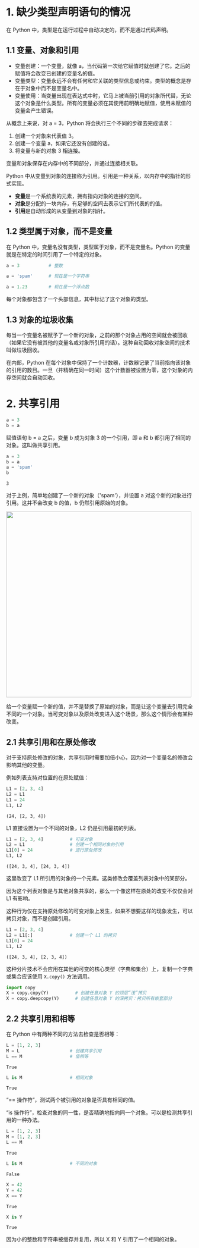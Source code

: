 # 1. 缺少类型声明语句的情况
在 Python 中，类型是在运行过程中自动决定的，而不是通过代码声明。

## 1.1 变量、对象和引用
- 变量创建：一个变量，就像 a，当代码第一次给它赋值时就创建了它。之后的赋值将会改变已创建的变量名的值。
- 变量类型：变量永远不会有任何和它关联的类型信息或约束。类型的概念是存在于对象中而不是变量名中。
- 变量使用：当变量出现在表达式中时，它马上被当前引用的对象所代替，无论这个对象是什么类型。所有的变量必须在其使用前明确地赋值，使用未赋值的变量会产生错误。

从概念上来说，对 a = 3，Python 将会执行三个不同的步骤去完成请求：
1. 创建一个对象来代表值 3。
2. 创建一个变量 a，如果它还没有创建的话。
3. 将变量与新的对象 3 相连接。

变量和对象保存在内存中的不同部分，并通过连接相关联。  

Python 中从变量到对象的连接称为引用。引用是一种关系，以内存中的指针的形式实现。  

- **变量**是一个系统表的元素，拥有指向对象的连接的空间。
- **对象**是分配的一块内存，有足够的空间去表示它们所代表的的值。
- **引用**是自动形成的从变量到对象的指针。

## 1.2 类型属于对象，而不是变量
在 Python 中，变量名没有类型，类型属于对象，而不是变量名。Python 的变量就是在特定的时间引用了一个特定的对象。


```python
a = 3           # 整数
```


```python
a = 'spam'      # 现在是一个字符串
```


```python
a = 1.23        # 现在是一个浮点数
```

每个对象都包含了一个头部信息，其中标记了这个对象的类型。

## 1.3 对象的垃圾收集
每当一个变量名被赋予了一个新的对象，之前的那个对象占用的空间就会被回收（如果它没有被其他的变量名或对象所引用的话）。这种自动回收对象空间的技术叫做垃圾回收。  

在内部，Python 在每个对象中保持了一个计数器，计数器记录了当前指向该对象的引用的数目。一旦（并精确在同一时间）这个计数器被设置为零，这个对象的内存空间就会自动回收。

# 2. 共享引用


```python
a = 3
b = a
```

赋值语句 b = a 之后，变量 b 成为对象 3 的一个引用，即 a 和 b 都引用了相同的对象。这叫做共享引用。


```python
a = 3
b = a
a = 'spam'
b
```




    3



对于上例，简单地创建了一个新的对象（'spam'），并设置 a 对这个新的对象进行引用。这并不会改变 b 的值，b 仍然引用原始的对象。  

<img src='ref.png' width=500px></img>

给一个变量赋一个新的值，并不是替换了原始的对象，而是让这个变量去引用完全不同的一个对象。当可变对象以及原处改变进入这个场景，那么这个情形会有某种改变。

## 2.1 共享引用和在原处修改
对于支持原处修改的对象，共享引用时需要加倍小心，因为对一个变量名的修改会影响其他的变量。  

例如列表支持对位置的在原处赋值：


```python
L1 = [2, 3, 4]
L2 = L1
L1 = 24
L1, L2
```




    (24, [2, 3, 4])



L1 直接设置为一个不同的对象，L2 仍是引用最初的列表。


```python
L1 = [2, 3, 4]          # 可变对象
L2 = L1                 # 创建一个相同对象的引用
L1[0] = 24              # 进行原处修改
L1, L2
```




    ([24, 3, 4], [24, 3, 4])



这里改变了 L1 所引用的对象的一个元素。这类修改会覆盖列表对象中的某部分。  

因为这个列表对象是与其他对象共享的，那么一个像这样在原处的改变不仅仅会对 L1 有影响。  

这种行为仅在支持原处修改的可变对象上发生，如果不想要这样的现象发生，可以拷贝对象，而不是创建引用。


```python
L1 = [2, 3, 4]
L2 = L1[:]              # 创建一个 L1 的拷贝
L1[0] = 24
L1, L2
```




    ([24, 3, 4], [2, 3, 4])



这种分片技术不会应用在其他的可变的核心类型（字典和集合）上，复制一个字典或集合应该使用 `X.copy()` 方法调用。


```python
import copy
X = copy.copy(Y)          # 创建任意对象 Y 的顶层“浅”拷贝
X = copy.deepcopy(Y)      # 创建任意对象 Y 的深拷贝：拷贝所有嵌套部分
```

## 2.2 共享引用和相等
在 Python 中有两种不同的方法去检查是否相等：


```python
L = [1, 2, 3]
M = L                   # 创建共享引用
L == M                  # 值相等
```




    True




```python
L is M                  # 相同对象
```




    True



“== 操作符”，测试两个被引用的对象是否具有相同的值。  

“is 操作符”，检查对象的同一性，是否精确地指向同一个对象。可以是检测共享引用的一种办法。


```python
L = [1, 2, 3]
M = [1, 2, 3]
L == M
```




    True




```python
L is M                  # 不同的对象
```




    False




```python
X = 42
Y = 42
X == Y
```




    True




```python
X is Y
```




    True



因为小的整数和字符串被缓存并复用，所以 X 和 Y 引用了一个相同的对象。


```python

```
